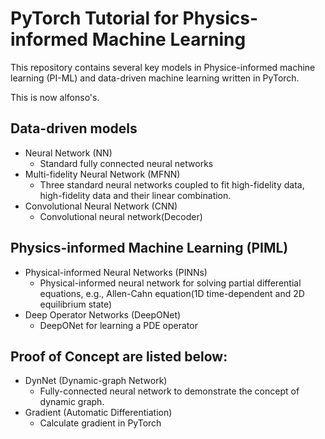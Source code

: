 # PyTorch Tutorial for Physics-informed Machine Learning

This repository contains several key models in Physice-informed machine learning (PI-ML) and data-driven machine learning written in PyTorch. 

This is now alfonso's.

## Data-driven models
* Neural Network (NN)
  - Standard fully connected neural networks
* Multi-fidelity Neural Network (MFNN)
  - Three standard neural networks coupled to fit high-fidelity data, high-fidelity data and their linear combination.
* Convolutional Neural Network (CNN)
  - Convolutional neural network(Decoder)

## Physics-informed Machine Learning (PIML)
* Physical-informed Neural Networks (PINNs)
  - Physical-informed neural network for solving partial differential equations, e.g., Allen-Cahn equation(1D time-dependent and 2D equilibrium state)
* Deep Operator Networks (DeepONet)
  - DeepONet for learning a PDE operator

## Proof of Concept are listed below:
* DynNet (Dynamic-graph Network)
  - Fully-connected neural network to demonstrate the concept of dynamic graph.
* Gradient (Automatic Differentiation)
  - Calculate gradient in PyTorch


